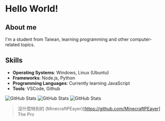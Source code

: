 # Hello World!
## About me
I'm a student from Taiwan, learning programming and other computer-related topics.

## Skills
- **Operating Systems**: Windows, Linux (Ubuntu)
- **Frameworks**: Node.js, Python
- **Programming Languages**: Currently learning JavaScript
- **Tools**: VSCode, Github 

![GitHub Stats](https://github-readme-stats.vercel.app/api?username=brian000901&theme=tokyonight&show_icons=true&hide_border=true&count_private=true)
![GitHub Stats](https://github-readme-stats.vercel.app/api/top-langs/?username=brian000901&theme=tokyonight&show_icons=true&hide_border=true&layout=compact)
![GitHub Stats](https://github-readme-streak-stats.herokuapp.com/?user=brian000901&theme=tokyonight&hide_border=true)

> 沒什麼特別的
>(MinecraftPEayer)[https://github.com/MinecraftPEayer] The Pro